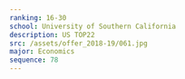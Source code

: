 ```yaml
---
ranking: 16-30
school: University of Southern California
description: US TOP22
src: /assets/offer_2018-19/061.jpg
major: Economics
sequence: 78
---
```

